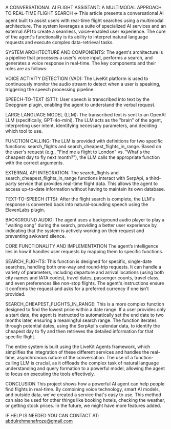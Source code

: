 A CONVERSATIONAL AI FLIGHT ASSISTANT: A MULTIMODAL APPROACH TO REAL-TIME FLIGHT SEARCH ✈️
This article presents a conversational AI agent built to assist users with real-time flight searches using a multimodal architecture. The system leverages a suite of specialized AI services and an external API to create a seamless, voice-enabled user experience. The core of the agent's functionality is its ability to interpret natural language requests and execute complex data-retrieval tasks.

SYSTEM ARCHITECTURE AND COMPONENTS:
The agent's architecture is a pipeline that processes a user's voice input, performs a search, and generates a voice response in real-time. The key components and their roles are as follows:

VOICE ACTIVITY DETECTION (VAD): The LiveKit platform is used to continuously monitor the audio stream to detect when a user is speaking, triggering the speech processing pipeline.

SPEECH-TO-TEXT (STT): User speech is transcribed into text by the Deepgram plugin, enabling the agent to understand the verbal request.

LARGE LANGUAGE MODEL (LLM): The transcribed text is sent to an OpenAI LLM (specifically, GPT-4o-mini). The LLM acts as the "brain" of the agent, interpreting user intent, identifying necessary parameters, and deciding which tool to use.

FUNCTION CALLING: The LLM is provided with definitions for two specific functions: search_flights and search_cheapest_flights_in_range. Based on the user's request (e.g., "Find me a flight to London" vs. "What's the cheapest day to fly next month?"), the LLM calls the appropriate function with the correct arguments.

EXTERNAL API INTEGRATION: The search_flights and search_cheapest_flights_in_range functions interact with SerpApi, a third-party service that provides real-time flight data. This allows the agent to access up-to-date information without having to maintain its own database.

TEXT-TO-SPEECH (TTS): After the flight search is complete, the LLM's response is converted back into natural-sounding speech using the ElevenLabs plugin.

BACKGROUND AUDIO: The agent uses a background audio player to play a "waiting song" during the search, providing a better user experience by indicating that the system is actively working on their request and preventing awkward silence.

CORE FUNCTIONALITY AND IMPLEMENTATION
The agent’s intelligence lies in how it handles user requests by mapping them to specific functions.

SEARCH_FLIGHTS: This function is designed for specific, single-date searches, handling both one-way and round-trip requests. It can handle a variety of parameters, including departure and arrival locations (using both city names and IATA codes), travel dates, passenger counts, travel class, and even preferences like non-stop flights. The agent's instructions ensure it confirms the request and asks for a preferred currency if one isn't provided.

SEARCH_CHEAPEST_FLIGHTS_IN_RANGE: This is a more complex function designed to find the lowest price within a date range. If a user provides only a start date, the agent is instructed to automatically set the end date to two months later, ensuring a meaningful search range. The function iterates through potential dates, using the SerpApi's calendar data, to identify the cheapest day to fly and then retrieves the detailed information for that specific flight.

The entire system is built using the LiveKit Agents framework, which simplifies the integration of these different services and handles the real-time, asynchronous nature of the conversation. The use of a function-calling LLM is crucial, as it offloads the complex task of natural language understanding and query formation to a powerful model, allowing the agent to focus on executing the tools effectively.

CONCLUSION
This project shows how a powerful AI agent can help people find flights in real-time. By combining voice technology, smart AI models, and outside data, we've created a service that's easy to use. This method can also be used for other things like booking hotels, checking the weather, or getting stock prices. In the future, we might have more features added.

IF HELP IS NEEDED YOU CAN CONTACT AT: abdulrehmanafroze@gmail.com
